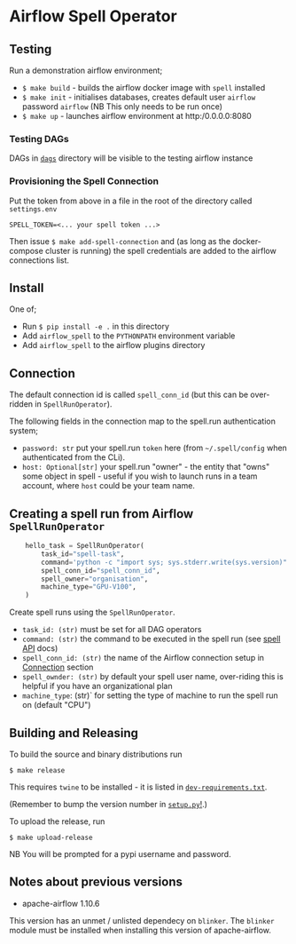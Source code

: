 # Airflow Spell Operator

## Testing

Run a demonstration airflow environment;
- `$ make build` - builds the airflow docker image with `spell` installed
- `$ make init` - initialises databases, creates default user `airflow` password `airflow` (NB This only needs to be run once)
- `$ make up` - launches airflow environment at http:/0.0.0.0:8080

### Testing DAGs

DAGs in [`dags`](dags/) directory will be visible to the testing airflow instance

### Provisioning the Spell Connection

Put the token from above in a file in the root of the directory called `settings.env`

```
SPELL_TOKEN=<... your spell token ...>
```

Then issue `$ make add-spell-connection` and (as long as the docker-compose cluster is running)
the spell credentials are added to the airflow connections list.


## Install

One of;
- Run `$ pip install -e .` in this directory
- Add `airflow_spell` to the `PYTHONPATH` environment variable
- Add `airflow_spell` to the airflow plugins directory


## Connection

The default connection id is called `spell_conn_id` (but this can be over-ridden in `SpellRunOperator`). 

The following fields in the connection map to the spell.run authentication system;
    
- `password: str` put your spell.run `token` here (from `~/.spell/config` when authenticated from the CLi).
- `host: Optional[str]` your spell.run "owner" - the entity that "owns" some object in spell - useful if 
you wish to launch runs in a team account, where `host` could be your team name. 

## Creating a spell run from Airflow `SpellRunOperator`

``` python
    hello_task = SpellRunOperator(
        task_id="spell-task",
        command='python -c "import sys; sys.stderr.write(sys.version)"',
        spell_conn_id="spell_conn_id",
        spell_owner="organisation",
        machine_type="GPU-V100",
    )
```

Create spell runs using the `SpellRunOperator`. 

* `task_id: (str)` must be set for all DAG operators
* `command: (str)` the command to be executed in the spell run (see 
[spell API](https://spell.ml/docs/runs) docs)
* `spell_conn_id: (str)` the name of the Airflow connection setup in [Connection](#Connection) section
* `spell_ownder: (str)` by default your spell user name, over-riding this is helpful if you have an 
organizational plan
* `machine_type`: (str)` for setting the type of machine to run the spell run on (default "CPU")

## Building and Releasing

To build the source and binary distributions run

```
$ make release
```
This requires `twine` to be installed - it is listed in [`dev-requirements.txt`](dev-requirements.txt).

(Remember to bump the version number in [`setup.py`!](setup.py).)

To upload the release, run

```
$ make upload-release
```
NB You will be prompted for a pypi username and password.

## Notes about previous versions

* apache-airflow 1.10.6

This version has an unmet / unlisted dependecy on `blinker`. The `blinker` module must be installed when
installing this version of apache-airflow.
